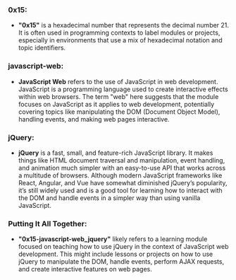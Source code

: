 
### **0x15**:
- **"0x15"** is a hexadecimal number that represents the decimal number 21. It is often used in programming contexts to label modules or projects, especially in environments that use a mix of hexadecimal notation and topic identifiers.

### **javascript-web**:
- **JavaScript Web** refers to the use of JavaScript in web development. JavaScript is a programming language used to create interactive effects within web browsers. The term "web" here suggests that the module focuses on JavaScript as it applies to web development, potentially covering topics like manipulating the DOM (Document Object Model), handling events, and making web pages interactive.

### **jQuery**:
- **jQuery** is a fast, small, and feature-rich JavaScript library. It makes things like HTML document traversal and manipulation, event handling, and animation much simpler with an easy-to-use API that works across a multitude of browsers. Although modern JavaScript frameworks like React, Angular, and Vue have somewhat diminished jQuery’s popularity, it’s still widely used and is a good tool for learning how to interact with the DOM and handle events in a simpler way than using vanilla JavaScript.

### **Putting It All Together**:
- **"0x15-javascript-web_jquery"** likely refers to a learning module focused on teaching how to use jQuery in the context of JavaScript web development. This might include lessons or projects on how to use jQuery to manipulate the DOM, handle events, perform AJAX requests, and create interactive features on web pages.


